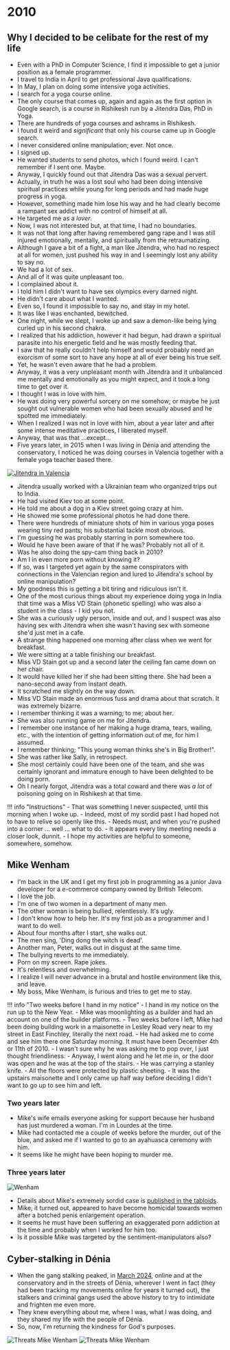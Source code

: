 # 2010

<div id="google_translate_element"></div>
<script type="text/javascript" src="//translate.google.com/translate_a/element.js?cb=googleTranslateElementInit"></script>
<script type="text/javascript">
function googleTranslateElementInit() {
  new google.translate.TranslateElement({pageLanguage: 'en'}, 'google_translate_element');
}
</script>

## Why I decided to be celibate for the rest of my life

- Even with a PhD in Computer Science, I find it impossible to get a junior position as a female programmer.
- I travel to India in April to get professional Java qualifications.
- In May, I plan on doing some intensive yoga activities.
- I search for a yoga course online.
- The only course that comes up, again and again as the first option in Google search, is a course in Rishikesh run by a Jitendra Das, PhD in Yoga.
- There are hundreds of yoga courses and ashrams in Rishikesh. 
- I found it weird and *significant* that only his course came up in Google search.
- I never considered online manipulation; ever. Not once.
- I signed up.
- He wanted students to send photos, which I found weird. I can't remember if I sent one. Maybe.
- Anyway, I quickly found out that Jitendra Das was a sexual pervert.
- Actually, in truth he was a lost soul who had been doing intensive spiritual practices while young for long periods and had made huge progress in yoga.
- However, something made him lose his way and he had clearly become a rampant sex addict with no control of himself at all.
- He targeted me as a *lover*.
- Now, I was not interested but, at that time, I had no boundaries.
- It was not that long after having remembered gang rape and I was still injured emotionally, mentally, and spiritually from the retraumatizing.
- Although I gave a bit of a fight, a man like Jitendra, who had no respect at all for women, just pushed his way in and I seemingly lost any ability to say no.
- We had a lot of sex.
- And all of it was quite unpleasant too.
- I complained about it.
- I told him I didn't want to have sex olympics every darned night.
- He didn't care about what I wanted.
- Even so, I found it impossible to say no, and stay in my hotel.
- It was like I was enchanted, bewitched.
- One night, while we slept, I woke up and saw a demon-like being lying curled up in his second chakra.
- I realized that his addiction, however it had begun, had drawn a spiritual parasite into his energetic field and he was mostly feeding that.
- I saw that he really couldn't help himself and would probably need an exorcism of some sort to have any hope at all of ever being his true self.
- Yet, he wasn't even aware that he had a problem.
- Anyway, it was a very unpleasant month with Jitendra and it unbalanced me mentally and emotionally as you might expect, and it took a long time to get over it.
- I thought I was in love with him. 
- He was doing very powerful sorcery on me somehow; or maybe he just sought out vulnerable women who had been sexually abused and he spotted me immediately.
- When I realized I was not in love with him, about a year later and after some intense meditative practices, I liberated myself.
- Anyway, that was that ...except...
- Five years later, in 2015 when I was living in Dénia and attending the conservatory, I noticed he was doing courses in Valencia together with a female yoga teacher based there.

[![Jitendra in Valencia](../../content/images/jitendra-in-valencia.png)](https://www.facebook.com/events/799780983439933/)

- Jitendra usually worked with a Ukrainian team who organized trips out to India.
- He had visited Kiev too at some point.
- He told me about a dog in a Kiev street going crazy at him.
- He showed me some professional photos he had done there. 
- There were hundreds of miniature shots of him in various yoga poses wearing tiny red pants; his substantial tackle most obvious.
- I'm guessing he was probably starring in porn somewhere too.
- Would he have been aware of that if he was? Probably not all of it.
- Was he also doing the spy-cam thing back in 2010?
- Am I in even more porn without knowing it?
- If so, was I targeted yet again by the same conspirators with connections in the Valencian region and lured to Jitendra's school by online manipulation?
- My goodness this is getting a bit tiring and ridiculous isn't it.
- One of the most curious things about my experience doing yoga in India that time was a Miss VD Stain (phonetic spelling) who was also a student in the class - I kid you not.
- She was a curiously ugly person, inside and out, and I suspect was also having sex with Jitendra when she wasn't having sex with someone she'd just met in a cafe.
- A strange thing happened one morning after class when we went for breakfast.
- We were sitting at a table finishing our breakfast. 
- Miss VD Stain got up and a second later the ceiling fan came down on her chair.
- It would have killed her if she had been sitting there. She had been a nano-second away from instant death.
- It scratched me slightly on the way down.
- Miss VD Stain made an enormous fuss and drama about that scratch. It was extremely bizarre.
- I remember thinking it was a warning; to me; about her.
- She was also running game on me for Jitendra. 
- I remember one instance of her making a huge drama, tears, wailing, etc., with the intention of getting information out of me, for him I assumed.
- I remember thinking; "This young woman thinks she's in Big Brother!".
- She was rather like Sally, in retrospect.
- She most certainly could have been one of the team, and she was certainly ignorant and immature enough to have been delighted to be doing porn.
- Oh I nearly forgot, Jitendra was a total coward and there was *a lot* of poisoning going on in Rishikesh at that time.

!!! info "Instructions"
    - That was something I never suspected, until this morning when I woke up.
    - Indeed, most of my sordid past I had hoped not to have to relive so openly like this.
    - Needs must, and when you're pushed into a corner ... well ... what to do.
    - It appears every tiny meeting needs a closer look, dunnit.
    - I hope my activities are helpful to someone, somewhere, somehow.

## Mike Wenham

- I'm back in the UK and I get my first job in programming as a junior Java developer for a e-commerce company owned by British Telecom.
- I love the job.
- I'm one of two women in a department of many men.
- The other woman is being bullied, relentlessly. It's ugly.
- I don't know how to help her. It's my first job as a programmer and I want to do well.
- About four months after I start, she walks out.
- The men sing, 'Ding dong the witch is dead'.
- Another man, Peter, walks out in disgust at the same time.
- The bullying reverts to me immediately.
- Porn on my screen. Rape jokes.
- It's relentless and overwhelming.
- I realize I will never advance in a brutal and hostile environment like this, and leave.
- My boss, Mike Wenham, is furious and tries to get me to stay.

!!! info "Two weeks before I hand in my notice"
    - I hand in my notice on the run up to the New Year.
    - Mike was moonlighting as a builder and had an account on one of the builder platforms.
    - Two weeks before I left, Mike had been doing building work in a maisonette in Lesley Road very near to my street in East Finchley, literally the next road.
    - He had asked me to come and see him there one Saturday morning. It must have been December 4th or 11th of 2010.
    - I wasn't sure why he was asking me to pop over, I just thought friendliness.
    - Anyway, I went along and he let me in, or the door was open and he was at the top of the stairs. 
    - He was carrying a stanley knife.
    - All the floors were protected by plastic sheeting.
    - It was the upstairs maisonette and I only came up half way before deciding I didn't want to go up to see him and left.

### Two years later

- Mike's wife emails everyone asking for support because her husband has just murdered a woman. I'm in Lourdes at the time.
- Mike had contacted me a couple of weeks before the murder, out of the blue, and asked me if I wanted to go to an ayahuasca ceremony with him.
- It seems like he might have been hoping to murder me.

### Three years later

![Wenham](../../content/images/wenham.png)

- Details about Mike's extremely sordid case is [published in the tabloids](https://www.mirror.co.uk/news/uk-news/michael-wenham-dad-who-decapitated-5071160).
- Mike, it turned out, appeared to have become homicidal towards women after a botched penis enlargement operation.
- It seems he must have been suffering an exaggerated porn addiction at the time and probably when I worked for him too.
- Is it possible Mike was targeted by the sentiment-manipulators also?

## Cyber-stalking in Dénia

- When the gang stalking peaked, in [March 2024](../2024/march.md), online and at the conservatory and in the streets of Dénia, wherever I went in fact (they had been tracking my movements online for years it turned out), the stalkers and criminal gangs used the above history to try to intimidate and frighten me even more. 
- They knew everything about me, where I was, what I was doing, and they shared my life with the people of Dénia.
- So, now, I'm returning the kindness for God's purposes. 

![Threats Mike Wenham](../../content/images/threats/mike-wenham/march-threats-mike-wenham-1.png)
![Threats Mike Wenham](../../content/images/threats/mike-wenham/march-threats-mike-wenham-2.png)

